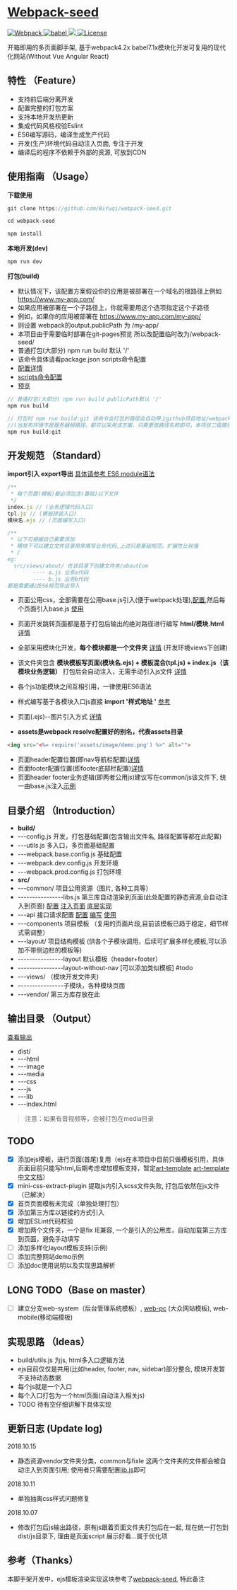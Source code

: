 
# [Webpack-seed](https://github.com/BiYuqi/webpack-seed)

<p align="left">
	<a href="https://webpack.js.org/">
		<img src="https://img.shields.io/badge/webpack-4.20.2-brightgreen.svg" alt="Webpack">
	</a>
	<a href="https://babeljs.io/">
		<img src="https://img.shields.io/badge/babel-7.1.2-brightgreen.svg" alt="babel">
	</a>
  <a href="https://github.com/BiYuqi/webpack-seed/tree/gh-pages">
    <img src="https://img.shields.io/travis/BiYuqi/webpack-seed.svg">
  </a>
  <a href="https://github.com/BiYuqi/webpack-seed/blob/master/LICENSE">
    <img src="https://img.shields.io/badge/license-MIT-blue.svg" alt="License">
  </a>
  
</p>

开箱即用的多页面脚手架, 基于webpack4.2x babel7.1x模块化开发可复用的现代化网站(Without Vue Angular React)


## 特性 （Feature）

- 支持前后端分离开发
- 配置完整的打包方案
- 支持本地开发热更新
- 集成代码风格校验Eslint
- ES6编写源码，编译生成生产代码
- 开发(生产)环境代码自动注入页面, 专注于开发
- 编译后的程序不依赖于外部的资源, 可放到CDN

## 使用指南 （Usage）

**下载使用**
```js
git clone https://github.com/BiYuqi/webpack-seed.git

cd webpack-seed

npm install
```

**本地开发(dev)**
```js
npm run dev
```

**打包(build)**

* 默认情况下，该配置方案假设你的应用是被部署在一个域名的根路径上例如 https://www.my-app.com/
* 如果应用被部署在一个子路径上，你就需要用这个选项指定这个子路径
* 例如，如果你的应用被部署在 https://www.my-app.com/my-app/
* 则设置 webpack的output.publicPath 为 /my-app/
* 本项目由于需要临时部署在git-pages预览 所以改配置临时改为/webpack-seed/
* 普通打包(大部分) npm run build 默认 '/'
* 该命令具体请看package.json scripts命令配置
* [配置详情](https://github.com/BiYuqi/webpack-seed/blob/master/build/config.js#L23)
* [scripts命令配置](https://github.com/BiYuqi/webpack-seed/blob/master/package.json#L8)
* [预览](https://loadingmore.com/webpack-seed)
```js
// 普通打包(大部分) npm run build publicPath默认 '/'
npm run build

// 打包时 npm run build:git 该命令会打包的路径会自动带上github项目地址/webpack-seed/
//(当发布环境不是服务器根路径，都可以采用该方案，只需更改路径名称即可，本项目二级路径为webpack-seed)
npm run build:git

```

## 开发规范 （Standard）
**import引入 export导出** [具体请参考 ES6 module语法](http://es6.ruanyifeng.com/#docs/module)
```js
/**
 * 每个页面(模板)都必须包含(基础)以下文件
 */
index.js // (业务逻辑代码入口)
tpl.js // (模板拼装入口)
模块名.ejs // (页面编写入口)

/**
 * 以下可根据自己需要添加
 * 模块下可以建立文件目录用来填写业务代码,上述只是基础规范，扩展性比较强
 * /
eg:
  src/views/about/ 在该目录下创建文件夹/aboutCom
        ---- a.js 业务a代码
        ---- b.js 业务b代码
都是需要通过ES6规范导出导入
```
* 页面公用css，全部需要在公用base.js引入(便于webpack处理),[配置](https://github.com/BiYuqi/webpack-seed/blob/master/src/common/js/base.js),然后每个页面引入base.js [使用](https://github.com/BiYuqi/webpack-seed/blob/master/src/views/index/index.js#L4)
* 页面开发跳转页面都是基于打包后输出的绝对路径进行编写 **html/模块.html** [详情](https://github.com/BiYuqi/webpack-seed/blob/master/src/views/index/index.ejs)
* 全部采用模块化开发，**每个模块都是一个文件夹** [详情](https://github.com/BiYuqi/webpack-seed/tree/master/src/views) (开发环境views下创建)
* 该文件夹包含 **模块模板写页面(模块名.ejs) + 模板混合(tpl.js) + index.js（该模块业务逻辑）** 打包后会自动注入，无需手动引入js文件 [详情](https://github.com/BiYuqi/webpack-seed/tree/master/src/views/about)
* 各个js功能模块之间互相引用，一律使用ES6语法
* 样式编写基于各模块入口js直接 **import '样式地址 '** [参考](https://github.com/BiYuqi/webpack-seed/blob/master/src/views/about/index.js#L2) 
* 页面(.ejs)--图片引入方式 [详情](https://github.com/BiYuqi/webpack-seed/blob/master/src/views/about/about.ejs#L10)

* **assets是webpack resolve配置好的别名，代表assets目录**
```html
<img src="<%= require('assets/image/demo.png') %>" alt="">
```
* 页面header配置位置(即nav导航栏配置)[详情](https://github.com/BiYuqi/webpack-seed/blob/master/src/components/nav-bar/nav-bar.ejs)
* 页面footer配置位置(即footer底部栏配置)[详情](https://github.com/BiYuqi/webpack-seed/blob/master/src/components/bottom/bottom.ejs)
* 页面header footer业务逻辑(即两者公用js)建议写在common/js该文件下, 统一由base.js注入[示例](https://github.com/BiYuqi/webpack-seed/blob/master/src/common/js)

## 目录介绍 （Introduction）

* **build/**
* ---config.js 开发，打包基础配置(包含输出文件名, 路径配置等都在此配置)
* ---utils.js 多入口，多页面基础配置
* ---webpack.base.config.js 基础配置
* ---webpack.dev.config.js 开发环境
* ---webpack.prod.config.js 打包环境
* **src/**
* ---common/ 项目公用资源（图片, 各种工具等）
* ----------------libs.js 第三库自动渲染到页面(此处配置的静态资源,会自动注入到页面) [配置](https://github.com/BiYuqi/webpack-seed/blob/master/src/common/libs/libs.js) [注入页面](https://github.com/BiYuqi/webpack-seed/blob/master/src/components/footer/footer.ejs) [底层实现](https://github.com/BiYuqi/webpack-seed/blob/master/src/layout/layout/layout.js#L5)
* ---api 接口请求配置 [配置](https://github.com/BiYuqi/webpack-seed/blob/master/src/api/request.js) [编写](https://github.com/BiYuqi/webpack-seed/blob/master/src/api/movie.js) [使用](https://github.com/BiYuqi/webpack-seed/blob/master/src/views/about/index.js#L8)
* ---components 项目模板 （复用的页面片段,目前该模板已趋于稳定，细节样式需调整）
* ---layout/ 项目结构模板 (供各个子模块调用，后续可扩展多样化模板,可以添加不带侧边栏的模板等)
* ----------------layout 默认模板（header+footer）
* ----------------layout-without-nav [可以添加类似模板] #todo
* ---views/ （模块开发文件夹)
* ----------------子模块，各种模块页面
* ---vendor/ 第三方库存放在此


## 输出目录 （Output）
[查看输出](https://github.com/BiYuqi/webpack-seed/tree/gh-pages)
* dist/
* ---html
* ---image
* ---media
* ---css
* ---js
* ---lib
* ---index.html

> 注意：如果有音视频等，会被打包在media目录


## TODO
- [x] 添加ejs模板，进行页面(首尾)复用（ejs在本项目中目前只做模板引用，具体页面目前只能写html,后期考虑增加模板支持，暂定[art-template](https://github.com/aui/art-template)  [art-template中文文档](https://aui.github.io/art-template/zh-cn/docs/)）
- [x] mini-css-extract-plugin 提取js内引入scss文件失败, 打包后依然在js文件（已解决）
- [x] 首页页面模板未完成（单独处理打包）
- [x] 添加第三方库以链接的方式引入
- [x] 增加ESLint代码校验
- [x] 增加两个文件夹，一个是fix IE兼容, 一个是引入的公用库，自动加载第三方库到页面，避免手动填写
- [ ] 添加多样化layout模板支持(示例)
- [ ] 添加完整网站demo示例
- [ ] 添加doc使用说明以及实现思路解析

## LONG TODO（Base on master）
- [ ] 建立分支web-system（后台管理系统模板）, [web-pc](https://github.com/BiYuqi/webpack-seed/tree/web-pc) (大众网站模板), web-mobile(移动端模板)


## 实现思路 （Ideas）

* build/utils.js 为js, html多入口逻辑方法
* ejs目前仅仅是共用(比如header, footer, nav, sidebar)部分整合, 模块开发暂不支持动态数据
* 每个js就是一个入口
* 每个入口打包为一个html页面(自动注入相关js)
* TODO 待有空仔细讲解下具体实现

## 更新日志 (Update log)
2018.10.15
* 静态资源vendor文件夹分类，common与fixIe 这两个文件夹的文件都会被自动注入到页面引用; 使用者只需要配置[lib.js](https://github.com/BiYuqi/webpack-seed/blob/master/src/common/libs/libs.js)即可

2018.10.11
* 单独抽离css样式问题修复

2018.10.07
* 修改打包后js输出路径，原有js跟着页面文件夹打包后在一起, 现在统一打包到dist/js目录下, 理由是页面script 展示好看...属于优化项

## 参考（Thanks）

本脚手架开发中，ejs模板渲染实现这块参考了[webpack-seed](https://github.com/Array-Huang/webpack-seed), 特此备注